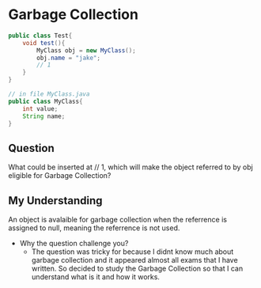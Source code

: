 # Garbage Collection

``` java
public class Test{
    void test(){
        MyClass obj = new MyClass();
        obj.name = "jake";
        // 1
    }
}

// in file MyClass.java
public class MyClass{
    int value;
    String name;
}

```

## Question

What could be inserted at // 1, which will make the object referred to by obj eligible for Garbage Collection?

## My Understanding

An object is avalaible for garbage collection when the referrence is assigned to null, meaning the referrence is not used.

* Why the question challenge you?
    * The question was tricky for because I didnt know much about garbage collection and it appeared almost all exams that I have written. So decided to study the Garbage Collection so that I can understand what is it and how it works.
